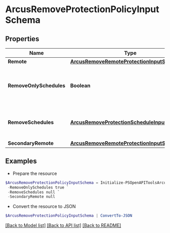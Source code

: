 # ArcusRemoveProtectionPolicyInputSchema
## Properties

Name | Type | Description | Notes
------------ | ------------- | ------------- | -------------
**Remote** | [**ArcusRemoveRemoteProtectionInputSchema**](ArcusRemoveRemoteProtectionInputSchema.md) |  | [optional] 
**RemoveOnlySchedules** | **Boolean** | Remove only schedules and retain remote protection | [optional] 
**RemoveSchedules** | [**ArcusRemoveProtectionScheduleInputSchema[]**](ArcusRemoveProtectionScheduleInputSchema.md) | List of protection schedules to be removed | [optional] 
**SecondaryRemote** | [**ArcusRemoveRemoteProtectionInputSchema**](ArcusRemoveRemoteProtectionInputSchema.md) |  | [optional] 

## Examples

- Prepare the resource
```powershell
$ArcusRemoveProtectionPolicyInputSchema = Initialize-PSOpenAPIToolsArcusRemoveProtectionPolicyInputSchema  -Remote null `
 -RemoveOnlySchedules true `
 -RemoveSchedules null `
 -SecondaryRemote null
```

- Convert the resource to JSON
```powershell
$ArcusRemoveProtectionPolicyInputSchema | ConvertTo-JSON
```

[[Back to Model list]](../README.md#documentation-for-models) [[Back to API list]](../README.md#documentation-for-api-endpoints) [[Back to README]](../README.md)

